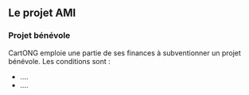 ## Le projet AMI

### Projet bénévole

CartONG emploie une partie de ses finances à subventionner un projet bénévole.
Les conditions sont :
 - ....
 - ....
